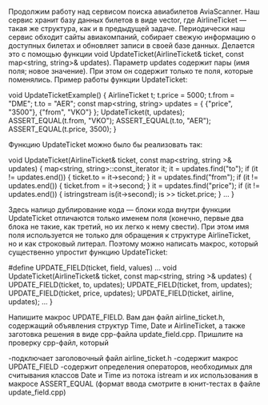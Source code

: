 Продолжим работу над сервисом поиска авиабилетов AviaScanner. Наш сервис хранит базу данных билетов в виде vector<AirlineTicket>, где AirlineTicket — такая же структура, как и в предыдущей задаче. Периодически наш сервис обходит сайты авиакомпаний, собирает свежую информацию о доступных билетах и обновляет записи в своей базе данных. Делается это с помощью функции void UpdateTicket(AirlineTicket& ticket, const map<string, string>& updates). Параметр updates содержит пары (имя поля; новое значение). При этом он содержит только те поля, которые поменялись. Пример работы функции UpdateTicket:

void UpdateTicketExample() {
  AirlineTicket t;
  t.price = 5000;
  t.from = "DME";
  t.to = "AER";
  const map<string, string> updates = {
    {"price", "3500"},
    {"from", "VKO"}
  };
  UpdateTicket(t, updates);
  ASSERT_EQUAL(t.from, "VKO");
  ASSERT_EQUAL(t.to, "AER");
  ASSERT_EQUAL(t.price, 3500);
}

Функцию UpdateTicket можно было бы реализовать так:

void UpdateTicket(AirlineTicket& ticket, const map<string, string
    >& updates) {
  map<string, string>::const_iterator it;
  it = updates.find("to");
  if (it != updates.end()) {
    ticket.to = it->second;
  }
  it = updates.find("from");
  if (it != updates.end()) {
    ticket.from = it->second;
  }
  it = updates.find("price");
  if (it != updates.end()) {
    istringstream is(it->second);
    is >> ticket.price;
  }
  ...
}

Здесь налицо дублирование кода — блоки кода внутри функции UpdateTicket отличаются только именем поля (конечно, первые два блока не такие, как третий, но их легко к нему свести). При этом имя поля используется не только для обращения к структуре AirlineTicket, но и как строковый литерал. Поэтому можно написать макрос, который существенно упростит функцию UpdateTicket:

#define UPDATE_FIELD(ticket, field, values) ...
void UpdateTicket(AirlineTicket& ticket, const map<string, string
    >& updates) {
  UPDATE_FIELD(ticket, to, updates);
  UPDATE_FIELD(ticket, from, updates);
  UPDATE_FIELD(ticket, price, updates);
  UPDATE_FIELD(ticket, airline, updates);
  ...
}

Напишите макрос UPDATE_FIELD. Вам дан файл airline_ticket.h, содержащий объявления структур Time, Date и AirlineTicket, а также заготовка решения в виде cpp-файла update_field.cpp. Пришлите на проверку cpp-файл, который

-подключает заголовочный файл airline_ticket.h
-содержит макрос UPDATE_FIELD
-содержит определения операторов, необходимых для считывания классов Date и Time из потока istream и их использования в макросе ASSERT_EQUAL (формат ввода смотрите в юнит-тестах в файле update_field.cpp)

